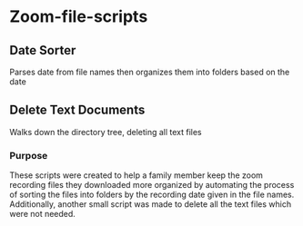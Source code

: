 # Zoom-file-scripts
## Date Sorter
Parses date from file names then organizes them into folders based on the date

## Delete Text Documents
Walks down the directory tree, deleting all text files

### Purpose
These scripts were created to help a family member keep the zoom recording files they downloaded more organized by automating the process of sorting the files into folders by the recording date given in the file names.
Additionally, another small script was made to delete all the text files which were not needed.

